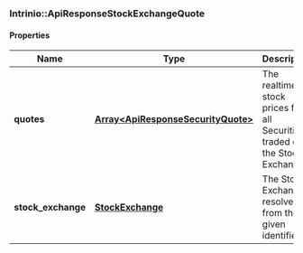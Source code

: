 

[//]: # (CLASS:Intrinio::ApiResponseStockExchangeQuote)

[//]: # (KIND:object)

### Intrinio::ApiResponseStockExchangeQuote

#### Properties

[//]: # (START_DEFINITION)

Name | Type | Description
------------ | ------------- | -------------
**quotes** | [**Array&lt;ApiResponseSecurityQuote&gt;**](ApiResponseSecurityQuote.md) | The realtime stock prices for all Securities traded on the Stock Exchange &nbsp;
**stock_exchange** | [**StockExchange**](StockExchange.md) | The Stock Exchange resolved from the given identifier &nbsp;

[//]: # (END_DEFINITION)


[//]: # (CONTAINED_CLASS:Intrinio::ApiResponseSecurityQuote)


[//]: # (CONTAINED_CLASS:Intrinio::StockExchange)



